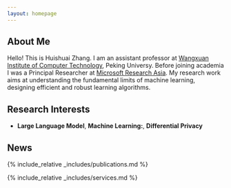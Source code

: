 ```yaml
---
layout: homepage
---
```


## About Me


Hello! This is Huishuai Zhang. I am an assistant professor at [Wangxuan Institute of Computer Technology](https://www.icst.pku.edu.cn), Peking Universy. Before joining academia I was a Principal Researcher at [Microsoft Research Asia](https://www.microsoft.com/en-us/research/lab/microsoft-research-asia/). My research work aims at understanding the fundamental limits of machine learning, designing efficient and robust learning algorithms.



## Research Interests

- **Large Language Model**, **Machine Learning:**, **Differential Privacy**

## News


{% include_relative _includes/publications.md %}

{% include_relative _includes/services.md %}
